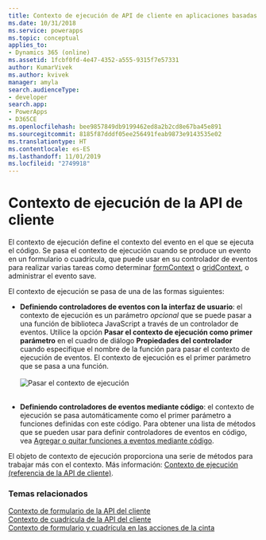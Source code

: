 ```yaml
---
title: Contexto de ejecución de API de cliente en aplicaciones basadas en modelos| MicrosoftDocs
ms.date: 10/31/2018
ms.service: powerapps
ms.topic: conceptual
applies_to:
- Dynamics 365 (online)
ms.assetid: 1fcbf0fd-4e47-4352-a555-9315f7e57331
author: KumarVivek
ms.author: kvivek
manager: amyla
search.audienceType:
- developer
search.app:
- PowerApps
- D365CE
ms.openlocfilehash: bee9857849db9199462ed8a2b2cd8e67ba45e891
ms.sourcegitcommit: 8185f87dddf05ee256491feab9873e9143535e02
ms.translationtype: HT
ms.contentlocale: es-ES
ms.lasthandoff: 11/01/2019
ms.locfileid: "2749918"
---
```

# <a name="client-api-execution-context"></a>Contexto de ejecución de la API de cliente



El contexto de ejecución define el contexto del evento en el que se ejecuta el código. Se pasa el contexto de ejecución cuando se produce un evento en un formulario o cuadrícula, que puede usar en su controlador de eventos para realizar varias tareas como determinar [formContext](clientapi-form-context.md) o [gridContext](clientapi-grid-context.md), o administrar el evento save. 

El contexto de ejecución se pasa de una de las formas siguientes:

- **Definiendo controladores de eventos con la interfaz de usuario**: el contexto de ejecución es un parámetro *opcional* que se puede pasar a una función de biblioteca JavaScript a través de un controlador de eventos. Utilice la opción **Pasar el contexto de ejecución como primer parámetro** en el cuadro de diálogo **Propiedades del controlador** cuando especifique el nombre de la función para pasar el contexto de ejecución de eventos. El contexto de ejecución es el primer parámetro que se pasa a una función.<br/><br/>
![Pasar el contexto de ejecución](../media/ClientAPI-PassExecutionContext.png)<br/><br/>

- **Definiendo controladores de eventos mediante código**: el contexto de ejecución se pasa automáticamente como el primer parámetro a funciones definidas con este código. Para obtener una lista de métodos que se pueden usar para definir controladores de eventos en código, vea [Agregar o quitar funciones a eventos mediante código](events-forms-grids.md#add-or-remove-event-handler-function-to-event-using-code). 

El objeto de contexto de ejecución proporciona una serie de métodos para trabajar más con el contexto. Más información: [Contexto de ejecución (referencia de la API de cliente)](reference/execution-context.md).


### <a name="related-topics"></a>Temas relacionados

 [Contexto de formulario de la API del cliente](clientapi-form-context.md)<br>
 [Contexto de cuadrícula de la API del cliente](clientapi-grid-context.md)<br>
 [Contexto de formulario y cuadrícula en las acciones de la cinta](../pass-data-page-parameter-ribbon-actions.md#form-and-grid-context-in-ribbon-actions)


